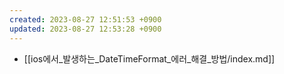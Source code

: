 ```yaml
---
created: 2023-08-27 12:51:53 +0900
updated: 2023-08-27 12:53:28 +0900
---
```


- [[ios에서_발생하는_DateTimeFormat_에러_해결_방법/index.md]] 
